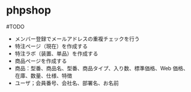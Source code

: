 # phpshop

#TODO

- メンバー登録でメールアドレスの重複チェックを行う
- 特注ページ（現在）を作成する
- 特注ラボ（装置、単品）を作成する
- 商品ページを作成する
- 商品：型番、商品名、型番、商品タイプ、入り数、標準価格、Web 価格、在庫、数量、仕様、特徴
- ユーザ；会員番号、会社名、部署名、お名前
